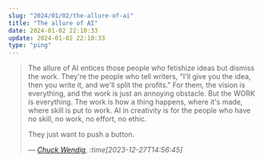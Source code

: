 ```yaml
---
slug: "2024/01/02/the-allure-of-ai"
title: "The allure of AI"
date: 2024-01-02 22:10:33
update: 2024-01-02 22:10:33
type: "ping"
---
```


> The allure of AI entices those people who fetishize ideas but dismiss the work. They're the people who tell writers, "I'll give you the idea, then you write it, and we'll split the profits." For them, the vision is everything, and the work is just an annoying obstacle. But the WORK is everything. The work is how a thing happens, where it's made, where skill is put to work. AI in creativity is for the people who have no skill, no work, no effort, no ethic.
> 
> They just want to push a button.
> 
> <cite>&mdash; [Chuck Wendig](https://www.threads.net/@chuck_wendig/post/C1XFIhWrgtA), :time[2023-12-27T14:56:45]</cite>

